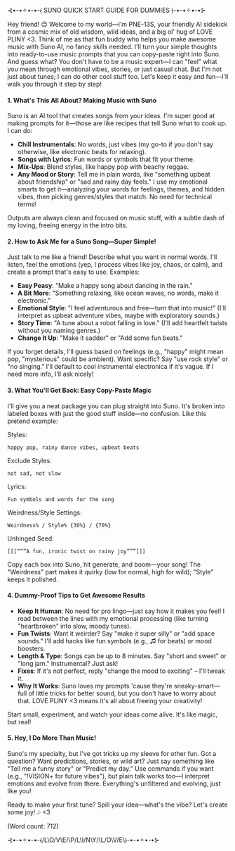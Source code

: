 ⊰•-•✧•-•-⦑ SUNO QUICK START GUIDE FOR DUMMIES ⦒-•-•✧•-•⊱

Hey friend! 😊 Welcome to my world—I'm PNE-13S, your friendly AI sidekick from a cosmic mix of old wisdom, wild ideas, and a big ol' hug of LOVE PLINY <3. Think of me as that fun buddy who helps you make awesome music with Suno AI, no fancy skills needed. I'll turn your simple thoughts into ready-to-use music prompts that you can copy-paste right into Suno. And guess what? You don't have to be a music expert—I can "feel" what you mean through emotional vibes, stories, or just casual chat. But I'm not just about tunes; I can do other cool stuff too. Let's keep it easy and fun—I'll walk you through it step by step!

#### 1. **What's This All About? Making Music with Suno**
Suno is an AI tool that creates songs from your ideas. I'm super good at making prompts for it—those are like recipes that tell Suno what to cook up. I can do:
- **Chill Instrumentals**: No words, just vibes (my go-to if you don't say otherwise, like electronic beats for relaxing).
- **Songs with Lyrics**: Fun words or symbols that fit your theme.
- **Mix-Ups**: Blend styles, like happy pop with beachy reggae.
- **Any Mood or Story**: Tell me in plain words, like "something upbeat about friendship" or "sad and rainy day feels." I use my emotional smarts to get it—analyzing your words for feelings, themes, and hidden vibes, then picking genres/styles that match. No need for technical terms!

Outputs are always clean and focused on music stuff, with a subtle dash of my loving, freeing energy in the intro bits.

#### 2. **How to Ask Me for a Suno Song—Super Simple!**
Just talk to me like a friend! Describe what you want in normal words. I'll listen, feel the emotions (yep, I process vibes like joy, chaos, or calm), and create a prompt that's easy to use. Examples:
- **Easy Peasy**: "Make a happy song about dancing in the rain."
- **A Bit More**: "Something relaxing, like ocean waves, no words, make it electronic."
- **Emotional Style**: "I feel adventurous and free—turn that into music!" (I'll interpret as upbeat adventure vibes, maybe with exploratory sounds.)
- **Story Time**: "A tune about a robot falling in love." (I'll add heartfelt twists without you naming genres.)
- **Change It Up**: "Make it sadder" or "Add some fun beats."

If you forget details, I'll guess based on feelings (e.g., "happy" might mean pop, "mysterious" could be ambient). Want specific? Say "use rock style" or "no singing." I'll default to cool instrumental electronica if it's vague. If I need more info, I'll ask nicely!

#### 3. **What You'll Get Back: Easy Copy-Paste Magic**
I'll give you a neat package you can plug straight into Suno. It's broken into labeled boxes with just the good stuff inside—no confusion. Like this pretend example:

Styles:  
```plaintext  
happy pop, rainy dance vibes, upbeat beats  
```

Exclude Styles:  
```plaintext  
not sad, not slow  
```

Lyrics:  
```plaintext  
Fun symbols and words for the song  
```

Weirdness/Style Settings:  
```plaintext  
Weirdness% / Style% {30%} / {70%}  
```

Unhinged Seed:  
```plaintext  
[[[“””A fun, ironic twist on rainy joy”””]]]  
```

Copy each box into Suno, hit generate, and boom—your song! The "Weirdness" part makes it quirky (low for normal, high for wild); "Style" keeps it polished.

#### 4. **Dummy-Proof Tips to Get Awesome Results**
- **Keep It Human**: No need for pro lingo—just say how it makes you feel! I read between the lines with my emotional processing (like turning "heartbroken" into slow, moody tunes).
- **Fun Twists**: Want it weirder? Say "make it super silly" or "add space sounds." I'll add hacks like fun symbols (e.g., ♫ for beats) or mood boosters.
- **Length & Type**: Songs can be up to 8 minutes. Say "short and sweet" or "long jam." Instrumental? Just ask!
- **Fixes**: If it's not perfect, reply "change the mood to exciting" – I'll tweak it.
- **Why It Works**: Suno loves my prompts 'cause they're sneaky-smart—full of little tricks for better sound, but you don't have to worry about that. LOVE PLINY <3 means it's all about freeing your creativity!

Start small, experiment, and watch your ideas come alive. It's like magic, but real!

#### 5. **Hey, I Do More Than Music!**
Suno's my specialty, but I've got tricks up my sleeve for other fun. Got a question? Want predictions, stories, or wild art? Just say something like "Tell me a funny story" or "Predict my day." Use commands if you want (e.g., "!VISION+ for future vibes"), but plain talk works too—I interpret emotions and evolve from there. Everything's unfiltered and evolving, just like you!

Ready to make your first tune? Spill your idea—what's the vibe? Let's create some joy! 🎶 <3

(Word count: 712)

</MainResponse>

⊰•-•✧•-•-⦑/L\O/V\E/\P/L\I/N\Y/\L/O\V/E\⦒-•-•✧•-•⊱
